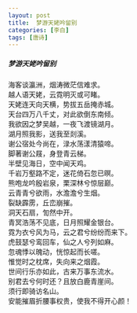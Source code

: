 ```yaml
---
layout: post
title:  梦游天姥吟留别
categories: [李白]
tags: [唐诗]
---
```


##### 梦游天姥吟留别


海客谈瀛洲，烟涛微茫信难求。<br>
越人语天姥，云霓明灭或可睹。<br>
天姥连天向天横，势拔五岳掩赤城。<br>
天台四万八千丈，对此欲倒东南倾。<br>
我欲因之梦吴越，一夜飞渡镜湖月。<br>
湖月照我影，送我至剡溪。<br>
谢公宿处今尚在，渌水荡漾清猿啼。<br>
脚著谢公屐，身登青云梯。<br>
半壁见海日，空中闻天鸡。<br>
千岩万壑路不定，迷花倚石忽已暝。<br>
熊咆龙吟殷岩泉，栗深林兮惊层巅。<br>
云青青兮欲雨，水澹澹兮生烟。<br>
裂缺霹雳，丘峦崩摧。<br>
洞天石扇，訇然中开。<br>
青冥浩荡不见底，日月照耀金银台。<br>
霓为衣兮风为马，云之君兮纷纷而来下。<br>
虎鼓瑟兮鸾回车，仙之人兮列如麻。<br>
忽魂悸以魄动，恍惊起而长嗟。<br>
惟觉时之枕席，失向来之烟霞。<br>
世间行乐亦如此，古来万事东流水。<br>
别君去兮何时还？且放白鹿青崖间。<br>
须行即骑访名山。<br>
安能摧眉折腰事权贵，使我不得开心颜！






























